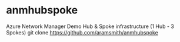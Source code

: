 # anmhubspoke
Azure Network Manager Demo Hub &amp; Spoke infrastructure (1 Hub - 3 Spokes)
git clone https://github.com/aramsmith/anmhubspoke
